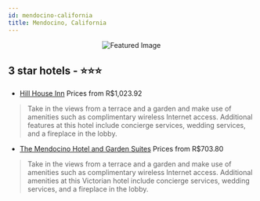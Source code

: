 ```yaml
---
id: mendocino-california
title: Mendocino, California
---
```


<center><img src="https://i.travelapi.com/hotels/1000000/190000/181100/181081/e202b008_z.jpg" alt="Featured Image" /></center>


##  3 star hotels - ⭐️⭐️⭐️

-    [Hill House Inn](https://us.hurb.com/hotels/mendocino/hill-house-inn-JNP-JP183306?cmp=18055) Prices from R$1,023.92
   > Take in the views from a terrace and a garden and make use of amenities such as complimentary wireless Internet access. Additional features at this hotel include concierge services, wedding services, and a fireplace in the lobby.
-    [The Mendocino Hotel and Garden Suites](https://us.hurb.com/hotels/mendocino/the-mendocino-hotel-and-garden-suites-JNP-JP474395?cmp=18055) Prices from R$703.80
   > Take in the views from a terrace and a garden and make use of amenities such as complimentary wireless Internet access. Additional amenities at this Victorian hotel include concierge services, wedding services, and a fireplace in the lobby.
